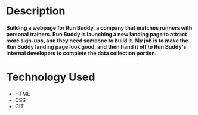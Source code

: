# Description
#### Building a webpage for Run Buddy, a company that matches runners with personal trainers. Run Buddy is launching a new landing page to attract more sign-ups, and they need someone to build it. My job is to make the Run Buddy landing page look good, and then hand it off to Run Buddy's internal developers to complete the data collection portion.

# Technology Used
- HTML
- CSS
- GIT


